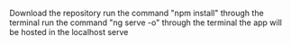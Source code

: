 Download the repository
run the command "npm install" through the terminal 
run the command "ng serve -o" through the terminal 
the app will be hosted in the localhost serve